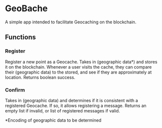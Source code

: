 # GeoBache

A simple app intended to facilitate Geocaching on the blockchain.

## Functions

### Register
Register a new point as a Geocache. Takes in (geographic data*) and stores it on the blockchain. Whenever a user visits the cache, they can compare their (geographic data) to the stored, and see if they are approximately at location. Returns boolean success.

### Confirm
Takes in (geographic data) and determines if it is consistent with a registered Geocache. If so, it allows registering a message. Returns an empty list if invalid, or list of registered messages if valid.


*Encoding of geographic data to be determined